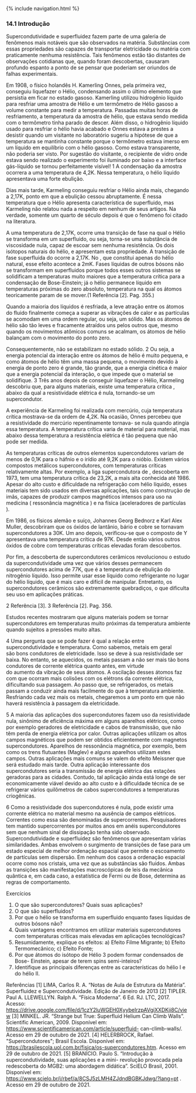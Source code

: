 {% include navigation.html %}

### 14.1 Introdução

Supercondutividade e superfluidez fazem parte de uma galeria de fenômenos
mais notáveis que são observados na matéria. Substâncias com essas propriedades são
capazes de transportar eletricidade ou matéria com praticamente nenhuma
resistência. Tais fenômenos estão tão distantes de observações cotidianas que,
quando foram descobertas, causaram profundo espanto a ponto de se pensar que
poderiam ser oriundos de falhas experimentais.

Em 1908, o físico holandês H. Kamerling Onnes, pela primeira vez, conseguiu
liquefazer o Hélio, condensando assim o último elemento que persistia em ficar no
estado gasoso. Kamerling utilizou hidrogênio líquido para resfriar uma amostra de
Hélio e um termômetro de Hélio gasoso a volume constante para medir a
temperatura. Passadas muitas horas de resfriamento, a temperatura da amostra de
hélio, que estava sendo medida com o termômetro tinha parado de descer. Além
disso, o hidrogênio líquido usado para resfriar o hélio havia acabado e Onnes estava a
prestes a desistir quando um visitante no laboratório sugeriu a hipótese de que a
temperatura se mantinha constante porque o termômetro estava imerso em um
líquido em equilíbrio com o hélio gasoso. Como estava transparente, não poderia ser
visto. Por sugestão do visitante, o recipiente de vidro onde estava sendo realizado o
experimento foi iluminado por baixo e a interface gás-líquido se tornou perfeitamente
visível! 1 A condensação da amostra ocorrera a uma temperatura de 4,2K. Nessa
temperatura, o hélio líquido apresentava uma forte ebulição.

Dias mais tarde, Karmeling conseguiu resfriar o Hélio ainda mais, chegando a
2,17K, ponto em que a ebulição cessou abruptamente. É nessa temperatura que o
Hélio apresenta característica de superfluido, mas Karmeling não relatou nada a
respeito em nenhum de seus artigos. Na verdade, somente um quarto de século
depois é que o fenômeno foi citado na literatura.

A uma temperatura de 2,17K, ocorre uma transição de fase na qual o Hélio se
transforma em um superfluido, ou seja, torna-se uma substância de viscosidade nula,
capaz de escoar sem nenhuma resistência. Os dois isótopos naturais do hélio, e
apresentam esta propriedade. A transição de fase superfluida do ocorre a 2,17K. No ,
que constitui apenas do hélio natural, esse efeito acontece a 2mK. Fases líquidas de
outros bósons não se transformam em superfluidos porque todos esses outros
sistemas se solidificam a temperaturas muito maiores que a temperatura crítica para a
condensação de Bose-Einstein; já o hélio permanece líquido em temperaturas
próximas do zero absoluto, temperatura na qual os átomos teoricamente param de se
mover.(1 Referência [2]. Pag. 355.)

Quando a maioria dos líquidos é resfriada, a leve atração entre os átomos do
fluido finalmente começa a superar as vibrações de calor e as partículas se acomodam
em uma ordem regular, ou seja, um sólido. Mas os átomos de hélio são tão leves e
fracamente atraídos uns pelos outros que, mesmo quando os movimentos atômicos
comuns se acalmam, os átomos de hélio balançam com o movimento do ponto zero.

Consequentemente, não se estabilizam no estado sólido. 2 Ou seja, a energia potencial
da interação entre os átomos de hélio é muito pequena, e como átomos de hélio têm
uma massa pequena, o movimento devido à energia de ponto zero é grande, tão
grande, que a energia cinética é maior que a energia potencial da interação, o que
impede que o material se solidifique. 3 Três anos depois de conseguir liquefazer o Hélio, Karmeling descobriu que, para
alguns materiais, existe uma temperatura crítica , abaixo da qual a resistividade
elétrica é nula, tornando-se um supercondutor. 

A experiência de Karmeling foi
realizada com mercúrio, cuja temperatura crítica mostrava-se da ordem de 4,2K. Na
ocasião, Onnes percebeu que a resistividade do mercúrio repentinamente tornava-
se nula quando atingia essa temperatura. A temperatura crítica varia de material para
material, mas abaixo dessa temperatura a resistência elétrica é tão pequena que não
pode ser medida.

As temperaturas críticas de outros elementos supercondutores variam de
menos de 0,1K para o háfnio e o irídio até 9,2K para o nióbio.
Existem vários compostos metálicos supercondutores, com temperaturas
críticas relativamente altas. Por exemplo, a liga supercondutora de , descoberta em
1973, tem uma temperatura crítica de 23,2K, a mais alta conhecida até 1986. Apesar
do alto custo e dificuldade na refrigeração com hélio líquido, esses materiais tem sido
usados em diversas aplicações, tais como construção de imãs, capazes de produzir
campos magnéticos intensos para uso na medicina ( ressonância magnética ) e na física
(aceleradores de partículas ).

Em 1986, os físicos alemão e suíço, Johannes Georg Bednorz e Karl Alex Muller,
descobriram que os óxidos de lantânio, bário e cobre se tornavam supercondutores a
30K. Um ano depois, verificou-se que o composto de Y apresentava uma temperatura
crítica de 97K. Desde então vários outros óxidos de cobre com temperaturas críticas
elevadas foram descobertos.

Por fim, a descoberta de supercondutores cerâmicos revolucionou o estudo da
supercondutividade uma vez que vários desses permanecem supercondutores acima
de 77K, que é a temperatura de ebulição do nitrogênio líquido. Isso permite usar esse
líquido como refrigerante no lugar do hélio líquido, que é mais caro e difícil de
manipular. Entretanto, os supercondutores cerâmicos são extremamente quebradiços,
o que dificulta seu uso em aplicações práticas.

2 Referência [3].
3 Referência [2]. Pag. 356.

Estudos recentes mostraram que alguns materiais podem se tornar
supercondutores em temperaturas muito próximas da temperatura ambiente quando
sujeitos a pressões muito altas.

4
Uma pergunta que se pode fazer é qual a relação entre supercondutividade e
temperatura. Como sabemos, metais em geral são bons condutores de eletricidade.
Isso se deve à sua resistividade ser baixa. No entanto, se aquecidos, os metais passam
a não ser mais tão bons condutores de corrente elétrica quanto antes, em virtude
do aumento da vibração de seus átomos. A oscilação desses átomos faz com que
ocorram mais colisões com os elétrons da corrente elétrica, dificultando sua passagem.
Ao passo que, se refrigerados, os metais passam a conduzir ainda mais facilmente do
que à temperatura ambiente. Resfriando cada vez mais os metais, chegaremos a um
ponto em que não haverá resistência à passagem da eletricidade.

5
A maioria das aplicações dos supercondutores fazem uso da resistividade nula,
sinônimo de eficiência máxima em alguns aparelhos elétricos, como por exemplo
geradores de eletricidade e cabos de transmissão, que não têm perda de energia
elétrica por calor. Outras aplicações utilizam os altos campos magnéticos que podem
ser obtidos eficientemente com magnetos supercondutores. Aparelhos de ressonância
magnética, por exemplo, bem como os trens flutuantes (Maglev) e alguns aparelhos
utilizam estes campos. Outras aplicações mais comuns se valem do efeito Meissner
que será estudado mais tarde. Outra aplicação interessante dos supercondutores seria
a transmissão de energia elétrica das estações geradoras para as cidades. Contudo, tal
aplicação ainda está longe de ser economicamente viável devido ao alto custo e à
dificuldade técnica de se refrigerar vários quilômetros de cabos supercondutores a
temperaturas criogênicas.

6
Como a resistividade dos supercondutores é nula, pode existir uma corrente
elétrica no material mesmo na ausência de campos elétricos. Correntes como essa são
denominadas de supercorrentes. Pesquisadores tem mantido supercorrentes por
muitos anos em anéis supercondutores sem que nenhum sinal de dissipação tenha
sido observado.
Supercondutividade e superfluidez são fenômenos que apresentam várias
similaridades. Ambas envolvem o surgimento de transições de fase para um estado
especial de melhor ordenação espacial que permite o escoamento de partículas sem
dispersão. Em nenhum dos casos a ordenação espacial ocorre como nos cristais, uma
vez que as substâncias são fluidos. Ambas as transições são manifestações
macroscópicas de leis da mecânica quântica e, em cada caso, a estatística de Fermi ou
de Bose, determina as regras de comportamento.

Exercícios
1) O que são supercondutores? Quais suas aplicações?
2) O que são superfluidos?
3) Por que o hélio se transforma em superfluido enquanto fases líquidas de outros
bósons não?
4) Quais vantagens encontramos em utilizar materiais supercondutores com
temperaturas críticas mais elevadas em aplicações tecnológicas?
5) Resumidamente, explique os efeitos:
a) Efeito Filme Migrante;
b) Efeito Termomecânico;
c) Efeito Fonte;
6) Por que átomos do isótopo de Hélio 3 podem formar condensados de Bose-
Einstein, apesar de terem spins semi-inteiros?
7) Identifique as principais diferenças entre as características do hélio I e do hélio
II.

Referências
[1] LIMA, Carlos R. A. “Notas de Aula de Estrutura da Matéria”. Superfluidez e
Supercondutividade. Edição de Janeiro de 2013
[2] TIPLER. Paul A. LLEWELLYN. Ralph A. “Física Moderna”. 6 Ed. RJ. LTC, 2017. Acesso:
https://drive.google.com/file/d/1czY2luWGEH0XyybeIrzpAVgiXXDKji8C/view
[3] MINKEL. JR. “Strange but True: Superfluid Helium Can Climb Walls”. Scientific
American, 2009. Disponível em: https://www.scientificamerican.com/article/superfluid-
can-climb-walls/. Acesso em 29 de outubro de 2021.
[4] HELERBROCK, Rafael. &quot;Supercondutores&quot;; Brasil Escola. Disponível em:
https://brasilescola.uol.com.br/fisica/os-supercondutores.htm. Acesso em 29 de
outubro de 2021.
[5] BRANÍCIO. Paulo S. “Introdução à supercondutividade, suas aplicações e a mini-
revolução provocada pela redescoberta do MGB2: uma abordagem didática”. SciELO
Brasil, 2001. Disponível em:
https://www.scielo.br/j/rbef/a/8CSJ5zLMH4ZJdndBGBKJdwg/?lang=pt . Acesso em 29
de outubro de 2021.
